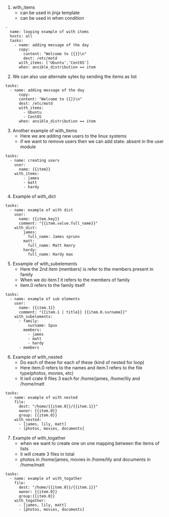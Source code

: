 1. with_items
   - can be used in jinja template
   - can be used in when condition

```
-
  name: looping example of with items
  hosts: all
  tasks:
    - name: adding message of the day
      copy:
        content: "Welcome to {{}}\n"
        dest: /etc/motd
      with_items: ['Ubuntu','CentOS']
      when: ansible_distribution == item

```

2. We can also use alternate sytex by sending the items as list

```
tasks:
  - name: adding message of the day
      copy:
      content: "Welcome to {{}}\n"
      dest: /etc/motd
      with_items:
        - Ubuntu
        - CentOS
      when: ansible_distribution == item

```

3. Another example of with_items
    - Here we are adding new users to the linux systems
    - if we want to remove users then we can add state: absent in the user module

```
tasks:
  - name: creating users
    user:
      name: {{item}}
    with_items:
        - james
        - matt
        - hardy  

```

4. Example of with_dict

```
tasks:
  - name: example of with dict
    user:
      name: {{item.key}}
      comment: "{{item.value.full_name}}"
    with_dict:
        james:
          full_name: James sprunx
        matt:
          full_name: Matt Hanry
        hardy:
          full_name: Hardy max  
```

5. Exxample of with_subelements
    - Here the 2nd item (members) is refer to the members present in family
    - When we do item.1 it refers to the members of family
    - item.0 refers to the family itself

```
tasks:
  - name: example of sub elements
    user:
      name: {{item.1}}
      comment: "{{item.1 | title}} {{item.0.surname}}"
    with_subelements:
      - family:
          surname: Spux
        members:
          - james
          - matt
          - hardy
      - members  

```

6. Example of with_nested
    - Do each of these for each of these (kind of nested for loop)
    - Here item.0 refers to the names and item.1 refers to the file type(photos, movies, etc)
    - It iwll crate 9 files 3 each for /home/james, /home/lily and /home/matt

```
tasks:
  - name: example of with nested
    file:
      dest: "/home/{{item.0}}/{{item.1}}"
      owner: {{item.0}}
      group: {{item.0}}
    with_nested:
      - [james, lily, matt]
      - [photos, movies, documents]

```

7. Example of with_togather
    - when we want to create one on one mapping between the items of lists
    - it will create 3 files in total
    - photos in /home/james, movies in /home/lily and documents in /home/matt

```
tasks:
  - name: example of with_togather
    file:
      dest: "/home/{{item.0}}/{{item.1}}"
      owner: {{item.0}}
      group:{{item.0}}
    with_togather:
      - [james, lily, matt]
      - [photos, movies, documents]

```